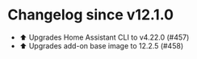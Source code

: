 # Changelog since v12.1.0
- ⬆️ Upgrades Home Assistant CLI to v4.22.0 (#457) 
- ⬆️ Upgrades add-on base image to 12.2.5 (#458) 
